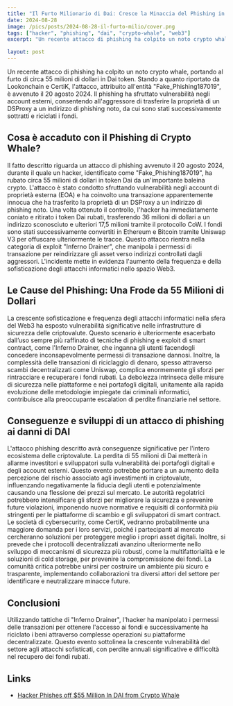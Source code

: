 ```yaml
---
title: "Il Furto Milionario di Dai: Cresce la Minaccia del Phishing in Crypto"
date: 2024-08-28
image: /pics/posts/2024-08-28-il-furto-milio/cover.png
tags: ["hacker", "phishing", "dai", "crypto-whale", "web3"]
excerpt: "Un recente attacco di phishing ha colpito un noto crypto whale, portando al furto di circa 55 milioni di dollari in Dai token. Il phishing ha sfruttato vulnerabilità negli account esterni con chiave privata (EOA), consentendo all'aggressore di trasferire la proprietà di un DSProxy."

layout: post
---
```



Un recente attacco di phishing ha colpito un noto crypto whale, portando al furto di circa 55 milioni di dollari in Dai token. Stando a quanto riportato da Lookonchain e CertiK, l'attacco, attribuito all'entità "Fake_Phishing187019", è avvenuto il 20 agosto 2024. Il phishing ha sfruttato vulnerabilità negli account esterni, consentendo all'aggressore di trasferire la proprietà di un DSProxy a un indirizzo di phishing noto, da cui sono stati successivamente sottratti e riciclati i fondi.

Cosa è accaduto con il Phishing di Crypto Whale?
-----------

Il fatto descritto riguarda un attacco di phishing avvenuto il 20 agosto 2024, durante il quale un hacker, identificato come "Fake_Phishing187019", ha rubato circa 55 milioni di dollari in token Dai da un'importante baleina crypto. L'attacco è stato condotto sfruttando vulnerabilità negli account di proprietà esterna (EOA) e ha coinvolto una transazione apparentemente innocua che ha trasferito la proprietà di un DSProxy a un indirizzo di phishing noto. Una volta ottenuto il controllo, l'hacker ha immediatamente coniato e ritirato i token Dai rubati, trasferendo 36 milioni di dollari a un indirizzo sconosciuto e ulteriori 17,5 milioni tramite il protocollo CoW. I fondi sono stati successivamente convertiti in Ethereum e Bitcoin tramite Uniswap V3 per offuscare ulteriormente le tracce. Questo attacco rientra nella categoria di exploit "Inferno Drainer", che manipola i permessi di transazione per reindirizzare gli asset verso indirizzi controllati dagli aggressori. L'incidente mette in evidenza l'aumento della frequenza e della sofisticazione degli attacchi informatici nello spazio Web3.

Le Cause del Phishing: Una Frode da 55 Milioni di Dollari
-----------

La crescente sofisticazione e frequenza degli attacchi informatici nella sfera del Web3 ha esposto vulnerabilità significative nelle infrastrutture di sicurezza delle criptovalute. Questo scenario è ulteriormente esacerbato dall’uso sempre più raffinato di tecniche di phishing e exploit di smart contract, come l'Inferno Drainer, che inganna gli utenti facendogli concedere inconsapevolmente permessi di transazione dannosi. Inoltre, la complessità delle transazioni di riciclaggio di denaro, spesso attraverso scambi decentralizzati come Uniswap, complica enormemente gli sforzi per rintracciare e recuperare i fondi rubati. La debolezza intrinseca delle misure di sicurezza nelle piattaforme e nei portafogli digitali, unitamente alla rapida evoluzione delle metodologie impiegate dai criminali informatici, contribuisce alla preoccupante escalation di perdite finanziarie nel settore.

Conseguenze e sviluppi di un attacco di phishing ai danni di DAI
-----------

L'attacco phishing descritto avrà conseguenze significative per l'intero ecosistema delle criptovalute. La perdita di 55 milioni di Dai metterà in allarme investitori e sviluppatori sulla vulnerabilità dei portafogli digitali e degli account esterni. Questo evento potrebbe portare a un aumento della percezione del rischio associato agli investimenti in criptovalute, influenzando negativamente la fiducia degli utenti e potenzialmente causando una flessione dei prezzi sul mercato. Le autorità regolatrici potrebbero intensificare gli sforzi per migliorare la sicurezza e prevenire future violazioni, imponendo nuove normative e requisiti di conformità più stringenti per le piattaforme di scambio e gli sviluppatori di smart contract. Le società di cybersecurity, come CertiK, vedranno probabilmente una maggiore domanda per i loro servizi, poiché i partecipanti al mercato cercheranno soluzioni per proteggere meglio i propri asset digitali. Inoltre, si prevede che i protocolli decentralizzati avanzino ulteriormente nello sviluppo di meccanismi di sicurezza più robusti, come la multifattorialità e le soluzioni di cold storage, per prevenire la compromissione dei fondi. La comunità critica potrebbe unirsi per costruire un ambiente più sicuro e trasparente, implementando collaborazioni tra diversi attori del settore per identificare e neutralizzare minacce future.

Conclusioni
-----------

 Utilizzando tattiche di "Inferno Drainer", l'hacker ha manipolato i permessi delle transazioni per ottenere l'accesso ai fondi e successivamente ha riciclato i beni attraverso complesse operazioni su piattaforme decentralizzate. Questo evento sottolinea la crescente vulnerabilità del settore agli attacchi sofisticati, con perdite annuali significative e difficoltà nel recupero dei fondi rubati.


Links
-----

- [Hacker Phishes off $55 Million In DAI from Crypto Whale](https://freecoins24.io/hacker-phishes-off-55-million-in-dai-from-crypto-whale/)